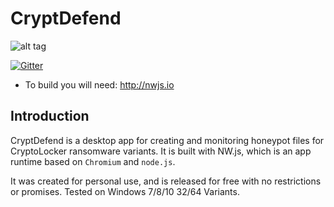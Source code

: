 # CryptDefend

![alt tag](http://i.imgur.com/DsI8xSi.gif)

[![Gitter](https://badges.gitter.im/Join%20Chat.svg)](https://gitter.im/benmcnelly/CryptoTray?utm_source=badge&utm_medium=badge&utm_campaign=pr-badge)


* To build you will need: http://nwjs.io  

## Introduction

CryptDefend is a desktop app for creating and monitoring honeypot files for CryptoLocker ransomware variants. It is built with NW.js, which is an app runtime based on `Chromium` and `node.js`.

It was created for personal use, and is released for free with no restrictions or promises. Tested on Windows 7/8/10 32/64 Variants.

